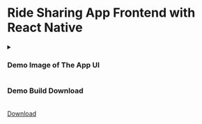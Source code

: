 # Ride Sharing App Frontend with React Native


<!-- demo image -->

<details>
<summary><h3>Demo Image of The App UI</h3>
</summary>
<br>
<img height='500px' width='240px' src='https://github.com/bipin0x01/ride-sharing-frontend/blob/master/demo/app_demo.JPG'/>
</details>


<!-- app apk download -->
<h3>Demo Build Download</h3>
<br>
<!-- Place this tag where you want the button to render. -->
<a class="github-button" href="https://exp-shell-app-assets.s3.us-west-1.amazonaws.com/android/%40bipin0x01/tuktuk-133ba15bcf3c4d84b5b66e2444a9941b-signed.apk" data-icon="octicon-download" data-size="large" aria-label="Download">Download</a>
